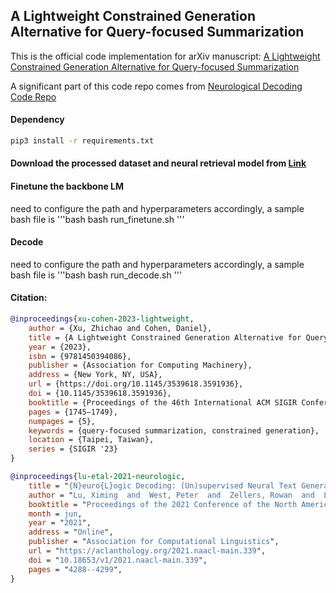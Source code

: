 

## A Lightweight Constrained Generation Alternative for Query-focused Summarization
This is the official code implementation for arXiv manuscript: [A Lightweight Constrained Generation Alternative for Query-focused Summarization](https://dl.acm.org/doi/pdf/10.1145/3539618.3591936)

A significant part of this code repo comes from [Neurological Decoding Code Repo](https://github.com/GXimingLu/neurologic_decoding)

#### Dependency
```bash
pip3 install -r requirements.txt
```

#### Download the processed dataset and neural retrieval model from [Link](https://drive.google.com/file/d/1JQDwl6bEAF_KdhuGqZo1aV0V8YxNP4O-/view?usp=sharing)

#### Finetune the backbone LM
need to configure the path and hyperparameters accordingly, a sample bash file is 
'''bash
bash run_finetune.sh
'''
#### Decode
need to configure the path and hyperparameters accordingly, a sample bash file is 
'''bash
bash run_decode.sh
'''


#### Citation:
```bibtex
@inproceedings{xu-cohen-2023-lightweight,
    author = {Xu, Zhichao and Cohen, Daniel},
    title = {A Lightweight Constrained Generation Alternative for Query-Focused Summarization},
    year = {2023},
    isbn = {9781450394086},
    publisher = {Association for Computing Machinery},
    address = {New York, NY, USA},
    url = {https://doi.org/10.1145/3539618.3591936},
    doi = {10.1145/3539618.3591936},
    booktitle = {Proceedings of the 46th International ACM SIGIR Conference on Research and Development in Information Retrieval},
    pages = {1745–1749},
    numpages = {5},
    keywords = {query-focused summarization, constrained generation},
    location = {Taipei, Taiwan},
    series = {SIGIR '23}
}

@inproceedings{lu-etal-2021-neurologic,
    title = "{N}euro{L}ogic Decoding: (Un)supervised Neural Text Generation with Predicate Logic Constraints",
    author = "Lu, Ximing  and  West, Peter  and  Zellers, Rowan  and  Le Bras, Ronan  and  Bhagavatula, Chandra  and  Choi, Yejin",
    booktitle = "Proceedings of the 2021 Conference of the North American Chapter of the Association for Computational Linguistics: Human Language Technologies",
    month = jun,
    year = "2021",
    address = "Online",
    publisher = "Association for Computational Linguistics",
    url = "https://aclanthology.org/2021.naacl-main.339",
    doi = "10.18653/v1/2021.naacl-main.339",
    pages = "4288--4299",
}

```